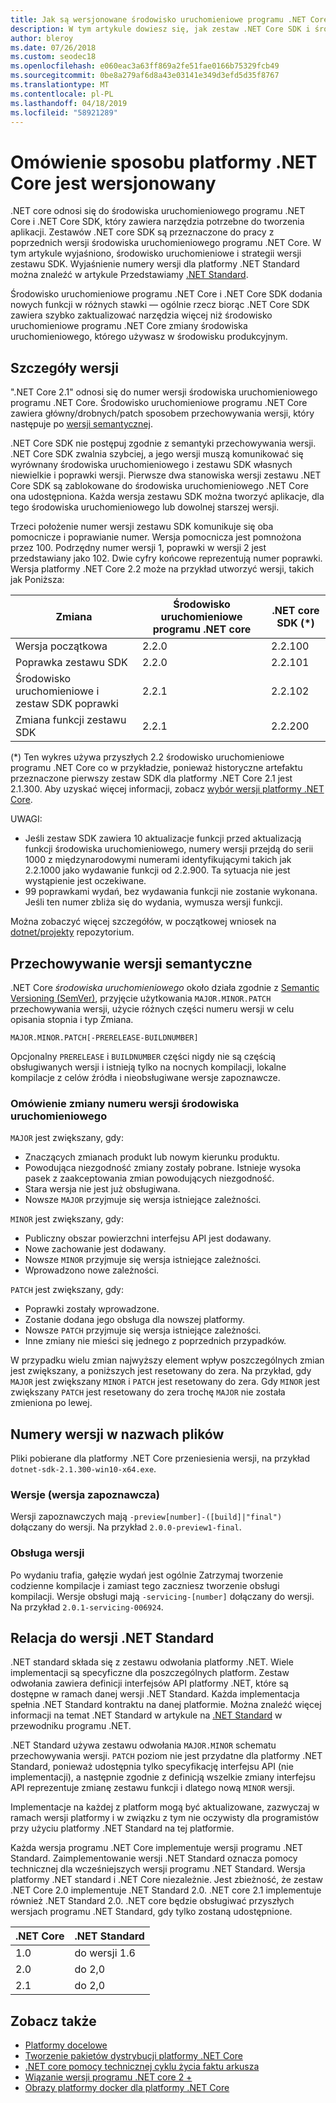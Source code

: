 ```yaml
---
title: Jak są wersjonowane środowisko uruchomieniowe programu .NET Core i zestawu SDK
description: W tym artykule dowiesz się, jak zestaw .NET Core SDK i środowisko uruchomieniowe są wersjonowane (podobne do semantycznego versioning).
author: bleroy
ms.date: 07/26/2018
ms.custom: seodec18
ms.openlocfilehash: e060eac3a63ff869a2fe51fae0166b75329fcb49
ms.sourcegitcommit: 0be8a279af6d8a43e03141e349d3efd5d35f8767
ms.translationtype: MT
ms.contentlocale: pl-PL
ms.lasthandoff: 04/18/2019
ms.locfileid: "58921289"
---
```

# <a name="overview-of-how-net-core-is-versioned"></a>Omówienie sposobu platformy .NET Core jest wersjonowany

.NET core odnosi się do środowiska uruchomieniowego programu .NET Core i .NET Core SDK, który zawiera narzędzia potrzebne do tworzenia aplikacji. Zestawów .NET core SDK są przeznaczone do pracy z poprzednich wersji środowiska uruchomieniowego programu .NET Core. W tym artykule wyjaśniono, środowisko uruchomieniowe i strategii wersji zestawu SDK. Wyjaśnienie numery wersji dla platformy .NET Standard można znaleźć w artykule Przedstawiamy [.NET Standard](../../standard/net-standard.md#net-implementation-support).

Środowisko uruchomieniowe programu .NET Core i .NET Core SDK dodania nowych funkcji w różnych stawki — ogólnie rzecz biorąc .NET Core SDK zawiera szybko zaktualizować narzędzia więcej niż środowisko uruchomieniowe programu .NET Core zmiany środowiska uruchomieniowego, którego używasz w środowisku produkcyjnym.

## <a name="versioning-details"></a>Szczegóły wersji

".NET Core 2.1" odnosi się do numer wersji środowiska uruchomieniowego programu .NET Core. Środowisko uruchomieniowe programu .NET Core zawiera główny/drobnych/patch sposobem przechowywania wersji, który następuje po [wersji semantycznej](#semantic-versioning).

.NET Core SDK nie postępuj zgodnie z semantyki przechowywania wersji. .NET Core SDK zwalnia szybciej, a jego wersji muszą komunikować się wyrównany środowiska uruchomieniowego i zestawu SDK własnych niewielkie i poprawki wersji. Pierwsze dwa stanowiska wersji zestawu .NET Core SDK są zablokowane do środowiska uruchomieniowego .NET Core ona udostępniona. Każda wersja zestawu SDK można tworzyć aplikacje, dla tego środowiska uruchomieniowego lub dowolnej starszej wersji.

Trzeci położenie numer wersji zestawu SDK komunikuje się oba pomocnicze i poprawianie numer. Wersja pomocnicza jest pomnożona przez 100. Podrzędny numer wersji 1, poprawki w wersji 2 jest przedstawiany jako 102. Dwie cyfry końcowe reprezentują numer poprawki. Wersja platformy .NET Core 2.2 może na przykład utworzyć wersji, takich jak Poniższa:

| Zmiana                | Środowisko uruchomieniowe programu .NET core | .NET core SDK (*) |
|-----------------------|-------------------|-------------------|
| Wersja początkowa       | 2.2.0             | 2.2.100           |
| Poprawka zestawu SDK             | 2.2.0             | 2.2.101           |
| Środowisko uruchomieniowe i zestaw SDK poprawki | 2.2.1             | 2.2.102           |
| Zmiana funkcji zestawu SDK    | 2.2.1             | 2.2.200           |

(\*) Ten wykres używa przyszłych 2.2 środowisko uruchomieniowe programu .NET Core co w przykładzie, ponieważ historyczne artefaktu przeznaczone pierwszy zestaw SDK dla platformy .NET Core 2.1 jest 2.1.300. Aby uzyskać więcej informacji, zobacz [wybór wersji platformy .NET Core](selection.md).

UWAGI:

* Jeśli zestaw SDK zawiera 10 aktualizacje funkcji przed aktualizacją funkcji środowiska uruchomieniowego, numery wersji przejdą do serii 1000 z międzynarodowymi numerami identyfikującymi takich jak 2.2.1000 jako wydawanie funkcji od 2.2.900. Ta sytuacja nie jest wystąpienie jest oczekiwane.
* 99 poprawkami wydań, bez wydawania funkcji nie zostanie wykonana. Jeśli ten numer zbliża się do wydania, wymusza wersji funkcji.

Można zobaczyć więcej szczegółów, w początkowej wniosek na [dotnet/projekty](https://github.com/dotnet/designs/pull/29) repozytorium.

## <a name="semantic-versioning"></a>Przechowywanie wersji semantyczne

.NET Core *środowiska uruchomieniowego* około działa zgodnie z [Semantic Versioning (SemVer)](https://semver.org/), przyjęcie użytkowania `MAJOR.MINOR.PATCH` przechowywania wersji, użycie różnych części numeru wersji w celu opisania stopnia i typ Zmiana.

```
MAJOR.MINOR.PATCH[-PRERELEASE-BUILDNUMBER]
```

Opcjonalny `PRERELEASE` i `BUILDNUMBER` części nigdy nie są częścią obsługiwanych wersji i istnieją tylko na nocnych kompilacji, lokalne kompilacje z celów źródła i nieobsługiwane wersje zapoznawcze.

### <a name="understand-runtime-version-number-changes"></a>Omówienie zmiany numeru wersji środowiska uruchomieniowego

`MAJOR` jest zwiększany, gdy:

* Znaczących zmianach produkt lub nowym kierunku produktu.
* Powodująca niezgodność zmiany zostały pobrane. Istnieje wysoka pasek z zaakceptowania zmian powodujących niezgodność.
* Stara wersja nie jest już obsługiwana.
* Nowsze `MAJOR` przyjmuje się wersja istniejące zależności.

`MINOR` jest zwiększany, gdy:

* Publiczny obszar powierzchni interfejsu API jest dodawany.
* Nowe zachowanie jest dodawany.
* Nowsze `MINOR` przyjmuje się wersja istniejące zależności.
* Wprowadzono nowe zależności.

`PATCH` jest zwiększany, gdy:

* Poprawki zostały wprowadzone.
* Zostanie dodana jego obsługa dla nowszej platformy.
* Nowsze `PATCH` przyjmuje się wersja istniejące zależności.
* Inne zmiany nie mieści się jednego z poprzednich przypadków.

W przypadku wielu zmian najwyższy element wpływ poszczególnych zmian jest zwiększany, a poniższych jest resetowany do zera. Na przykład, gdy `MAJOR` jest zwiększany `MINOR` i `PATCH` jest resetowany do zera. Gdy `MINOR` jest zwiększany `PATCH` jest resetowany do zera trochę `MAJOR` nie została zmieniona po lewej.

## <a name="version-numbers-in-file-names"></a>Numery wersji w nazwach plików

Pliki pobierane dla platformy .NET Core przeniesienia wersji, na przykład `dotnet-sdk-2.1.300-win10-x64.exe`.

### <a name="preview-versions"></a>Wersje (wersja zapoznawcza)

Wersji zapoznawczych mają `-preview[number]-([build]|"final")` dołączany do wersji. Na przykład `2.0.0-preview1-final`.

### <a name="servicing-versions"></a>Obsługa wersji

Po wydaniu trafia, gałęzie wydań jest ogólnie Zatrzymaj tworzenie codzienne kompilacje i zamiast tego zaczniesz tworzenie obsługi kompilacji. Wersje obsługi mają `-servicing-[number]` dołączany do wersji. Na przykład `2.0.1-servicing-006924`.

## <a name="relationship-to-net-standard-versions"></a>Relacja do wersji .NET Standard

.NET standard składa się z zestawu odwołania platformy .NET. Wiele implementacji są specyficzne dla poszczególnych platform. Zestaw odwołania zawiera definicji interfejsów API platformy .NET, które są dostępne w ramach danej wersji .NET Standard. Każda implementacja spełnia .NET Standard kontraktu na danej platformie. Można znaleźć więcej informacji na temat .NET Standard w artykule na [.NET Standard](../../standard/net-standard.md) w przewodniku programu .NET.

.NET Standard używa zestawu odwołania `MAJOR.MINOR` schematu przechowywania wersji. `PATCH` poziom nie jest przydatne dla platformy .NET Standard, ponieważ udostępnia tylko specyfikację interfejsu API (nie implementacji), a następnie zgodnie z definicją wszelkie zmiany interfejsu API reprezentuje zmianę zestawu funkcji i dlatego nową `MINOR` wersji.

Implementacje na każdej z platform mogą być aktualizowane, zazwyczaj w ramach wersji platformy i w związku z tym nie oczywisty dla programistów przy użyciu platformy .NET Standard na tej platformie.

Każda wersja programu .NET Core implementuje wersji programu .NET Standard. Zaimplementowanie wersji .NET Standard oznacza pomocy technicznej dla wcześniejszych wersji programu .NET Standard. Wersja platformy .NET standard i .NET Core niezależnie. Jest zbieżność, że zestaw .NET Core 2.0 implementuje .NET Standard 2.0. .NET core 2.1 implementuje również .NET Standard 2.0. .NET core będzie obsługiwać przyszłych wersjach programu .NET Standard, gdy tylko zostaną udostępnione.

| .NET Core | .NET Standard |
|-----------|---------------|
| 1.0       | do wersji 1.6     |
| 2.0       | do 2,0     |
| 2.1       | do 2,0     |

## <a name="see-also"></a>Zobacz także

- [Platformy docelowe](../../standard/frameworks.md)
- [Tworzenie pakietów dystrybucji platformy .NET Core](../build/distribution-packaging.md)
- [.NET core pomocy technicznej cyklu życia faktu arkusza](https://www.microsoft.com/net/core/support)
- [Wiązanie wersji programu .NET core 2 +](https://github.com/dotnet/designs/issues/3)
- [Obrazy platformy docker dla platformy .NET Core](https://hub.docker.com/_/microsoft-dotnet-core/)
